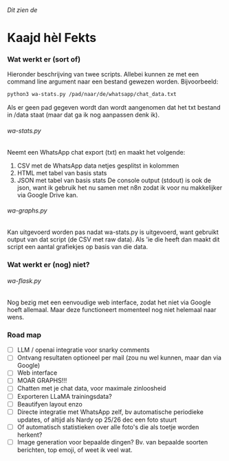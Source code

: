_Dit zien de_
# Kaajd hèl Fekts
### Wat werkt er (sort of)
Hieronder beschrijving van twee scripts. Allebei kunnen ze met een command line argument naar een bestand gewezen worden. Bijvoorbeeld:
``` bash
python3 wa-stats.py /pad/naar/de/whatsapp/chat_data.txt
```
Als er geen pad gegeven wordt dan wordt aangenomen dat het txt bestand in  /data staat (maar dat ga ik nog aanpassen denk ik).
###### wa-stats.py
Neemt een WhatsApp chat export (txt) en maakt het volgende:
1. CSV met de WhatsApp data netjes gesplitst in kolommen
2. HTML met tabel van basis stats
3. JSON met tabel van basis stats
De console output (stdout) is ook de json, want ik gebruik het nu samen met n8n zodat ik voor nu makkelijker via Google Drive kan.
###### wa-graphs.py
Kan uitgevoerd worden pas nadat wa-stats.py is uitgevoerd, want gebruikt output van dat script (de CSV met raw data). Als 'ie die heeft dan maakt dit script een aantal grafiekjes op basis van die data.
### Wat werkt er (nog) niet?
###### wa-flask.py
Nog bezig met een eenvoudige web interface, zodat het niet via Google hoeft allemaal. Maar deze functioneert momenteel nog niet helemaal naar wens.
### Road map
- [ ] LLM / openai integratie voor snarky comments
- [ ] Ontvang resultaten optioneel per mail (zou nu wel kunnen, maar dan via Google)
- [ ] Web interface
- [ ] MOAR GRAPHS!!!
- [ ] Chatten met je chat data, voor maximale zinloosheid
- [ ] Exporteren LLaMA trainingsdata?
- [ ] Beautifyen layout enzo
- [ ] Directe integratie met WhatsApp zelf, bv automatische periodieke updates, of altijd als Nardy op 25/26 dec een foto stuurt
- [ ] Of automatisch statistieken over alle foto's die als toetje worden herkent?
- [ ] Image generation voor bepaalde dingen? Bv. van bepaalde soorten berichten, top emoji, of weet ik veel wat.
